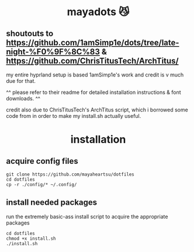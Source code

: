 <div align="center">
    <h1>mayadots 😼</h1>
</div>

## shoutouts to https://github.com/1amSimp1e/dots/tree/late-night-%F0%9F%8C%83 & https://github.com/ChrisTitusTech/ArchTitus/

my entire hyprland setup is based 1amSimp1e's work and credit is v much due for that.

^^ please refer to their readme for detailed installation instructions & font downloads. ^^

credit also due to ChrisTitusTech's ArchTitus script, which i borrowed some code from in order to make my install.sh actually useful.


<div align="center">
    <h1>installation</h1>
</div>

## acquire config files

```
git clone https://github.com/mayaheartsu/dotfiles
cd dotfiles
cp -r ./config/* ~/.config/
```

## install needed packages
run the extremely basic-ass install script to acquire the appropriate packages
```
cd dotfiles
chmod +x install.sh
./install.sh
```
